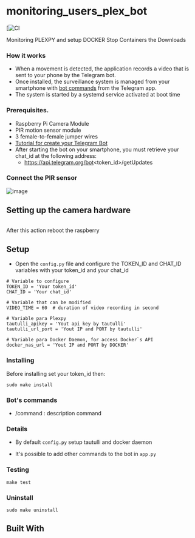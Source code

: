 # monitoring_users_plex_bot
[![CI](https://github.com/soueuflavio/monitoring_users_plex_bot)

Monitoring PLEXPY and setup DOCKER Stop Containers the Downloads
### How it works

- When a movement is detected, the application records a video that is sent to your phone by the Telegram bot.  
- Once installed, the surveillance system is managed from your smartphone with [bot commands](#Bots-commands) from the Telegram app.  
- The system is started by a systemd service activated at boot time

### Prerequisites.

* Raspberry Pi Camera Module  
* PIR motion sensor module   
* 3 female-to-female jumper wires   
* [Tutorial for create your Telegram Bot](https://core.telegram.org/bots#3-how-do-i-create-a-bot)  
* After starting the bot on your smartphone, you must retrieve your chat_id at the following address:   
    * https://api.telegram.org/bot<token_id>/getUpdates

### Connect the PIR sensor

![image](img/pir-diagram.png)

## Setting up the camera hardware
```

```
After this action reboot the raspberry

## Setup
   
 * Open the `config.py` file and configure the TOKEN_ID and CHAT_ID variables with your token_id and your chat_id  
 ```
# Variable to configure
TOKEN_ID = 'Your token_id'
CHAT_ID = 'Your chat_id' 

# Variable that can be modified
VIDEO_TIME = 60  # duration of video recording in second

# Variable para Plexpy
tautulli_apikey = 'Yout api key by tautulli'
tautulli_url_port = 'Yout IP and PORT by tautulli'

# Variable para Docker Daemon, for access Docker`s API
docker_nas_url = 'Yout IP and PORT by DOCKER'   
```

### Installing 

Before installing set your token_id then:
```
sudo make install
```

### Bot's commands

* /command  : description command
  
### Details 		

  * By default `config.py` setup tautulli and docker daemon    		

  * It's possible to add other commands to the bot in `app.py` 
 
### Testing
 
```
make test
```

### Uninstall
 
```
sudo make uninstall
```

## Built With
